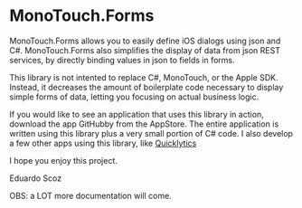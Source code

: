 MonoTouch.Forms
================

MonoTouch.Forms allows you to easily define iOS dialogs using json and C#. MonoTouch.Forms also simplifies
the display of data from json REST services, by directly binding values in json to fields in forms.

This library is not intented to replace C#, MonoTouch, or  the Apple SDK. Instead, it decreases
the amount of boilerplate code necessary to display simple forms of data, letting you focusing on actual
business logic.

If you would like to see an application that uses this library in action, download the app GitHubby from the
AppStore. The entire application is written using this library plus a very small portion of C# code. I 
also develop a few other apps using this library, like [Quicklytics](http://itunes.apple.com/us/app/quicklytics-google-analytics/id354890919?mt=8)

I hope you enjoy this project.

Eduardo Scoz




OBS: a LOT more documentation will come.
